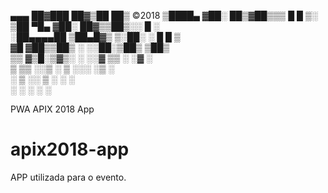 
 ▄▄▄       ██▓███   ██▓▒██   ██▒   ©2018
▒████▄    ▓██░  ██▒▓██▒▒▒ █ █ ▒░   
▒██  ▀█▄  ▓██░ ██▓▒▒██▒░░  █   ░   
░██▄▄▄▄██ ▒██▄█▓▒ ▒░██░ ░ █ █ ▒    
 ▓█   ▓██▒▒██▒ ░  ░░██░▒██▒ ▒██▒   
 ▒▒   ▓▒█░▒▓▒░ ░  ░░▓  ▒▒ ░ ░▓ ░   
  ▒   ▒▒ ░░▒ ░      ▒ ░░░   ░▒ ░   
  ░   ▒   ░░        ▒ ░ ░    ░     
      ░  ░          ░   ░    ░     

PWA APIX 2018 App
# apix2018-app
APP utilizada para o evento.
